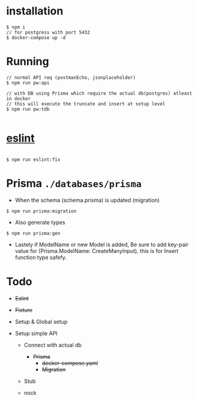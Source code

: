 # installation

```
$ npm i
// for postgress with port 5432
$ docker-compose up -d

```

# Running

```
// normal API req (postmanEcho, jsonplaceholder)
$ npm run pw:api

// with DB using Prisma which require the actual db(postgres) atleast in docker
// this will execute the truncate and insert at setup level
$ npm run pw:tdb


```

# [eslint](https://www.npmjs.com/package/eslint-plugin-playwright)

```

$ npm run eslint:fix
```

# Prisma `./databases/prisma`

- When the schema (schema.prisma) is updated (migration)

```
$ npm run prisma:migration
```

- Also generate types

```
$ npm run prisma:gen
```

- Lastely if ModelName or new Model is added, Be sure to add key-pair value for (Prisma.ModelName: <Model>CreateManyInput), this is for Insert function type safefy.

# Todo

- ~~Eslint~~
- ~~Fixture~~
- Setup & Global setup
- Setup simple API

  - Connect with actual db

    - ~~Prisma~~
      - ~~docker-compose.yaml~~
      - ~~Migration~~

  - Stub
  - nock
